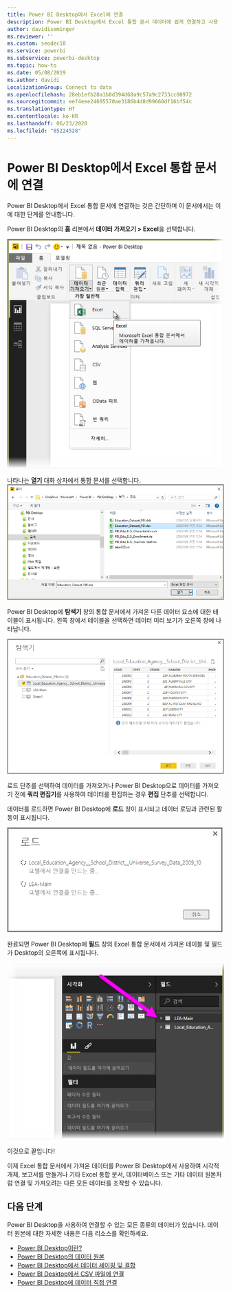 ```yaml
---
title: Power BI Desktop에서 Excel에 연결
description: Power BI Desktop에서 Excel 통합 문서 데이터에 쉽게 연결하고 사용
author: davidiseminger
ms.reviewer: ''
ms.custom: seodec18
ms.service: powerbi
ms.subservice: powerbi-desktop
ms.topic: how-to
ms.date: 05/08/2019
ms.author: davidi
LocalizationGroup: Connect to data
ms.openlocfilehash: 28eb1efb28a1b8d394d68a9c57a9c2733cc08972
ms.sourcegitcommit: eef4eee24695570ae3186b4d8d99660df16bf54c
ms.translationtype: HT
ms.contentlocale: ko-KR
ms.lasthandoff: 06/23/2020
ms.locfileid: "85224528"
---
```

# <a name="connect-to-excel-workbooks-in-power-bi-desktop"></a>Power BI Desktop에서 Excel 통합 문서에 연결
Power BI Desktop에서 Excel 통합 문서에 연결하는 것은 간단하며 이 문서에서는 이에 대한 단계를 안내합니다.

Power BI Desktop의 **홈** 리본에서 **데이터 가져오기 > Excel**을 선택합니다.

![](media/desktop-connect-excel/connect_to_excel_1.png)

나타나는 **열기** 대화 상자에서 통합 문서를 선택합니다.
![](media/desktop-connect-excel/connect_to_excel_2.png)

Power BI Desktop에 **탐색기** 창의 통합 문서에서 가져온 다른 데이터 요소에 대한 테이블이 표시됩니다. 왼쪽 창에서 테이블을 선택하면 데이터 미리 보기가 오른쪽 창에 나타납니다.

![](media/desktop-connect-excel/connect_to_excel_3.png)

로드 단추를 선택하여 데이터를 가져오거나 Power BI Desktop으로 데이터를 가져오기 전에 **쿼리 편집기**를 사용하여 데이터를 편집하는 경우 **편집** 단추를 선택합니다.

데이터를 로드하면 Power BI Desktop에 **로드** 창이 표시되고 데이터 로딩과 관련된 활동이 표시됩니다.  

![](media/desktop-connect-excel/connect_to_excel_4.png)

완료되면 Power BI Desktop에 **필드** 창의 Excel 통합 문서에서 가져온 테이블 및 필드가 Desktop의 오른쪽에 표시됩니다.

![](media/desktop-connect-excel/connect_to_excel_5.png)

이것으로 끝입니다!

이제 Excel 통합 문서에서 가져온 데이터를 Power BI Desktop에서 사용하여 시각적 개체, 보고서를 만들거나 기타 Excel 통합 문서, 데이터베이스 또는 기타 데이터 원본처럼 연결 및 가져오려는 다른 모든 데이터를 조작할 수 있습니다.

## <a name="next-steps"></a>다음 단계
Power BI Desktop을 사용하여 연결할 수 있는 모든 종류의 데이터가 있습니다. 데이터 원본에 대한 자세한 내용은 다음 리소스를 확인하세요.

* [Power BI Desktop이란?](../fundamentals/desktop-what-is-desktop.md)
* [Power BI Desktop의 데이터 원본](desktop-data-sources.md)
* [Power BI Desktop에서 데이터 셰이핑 및 결합](desktop-shape-and-combine-data.md)
* [Power BI Desktop에서 CSV 파일에 연결](desktop-connect-csv.md)   
* [Power BI Desktop에 데이터 직접 연결](desktop-enter-data-directly-into-desktop.md)   
